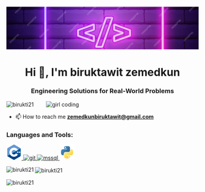 ![logo](https://github.com/birukti21/birukti21/blob/main/4sxzaeev.png)


<h1 align="center">Hi 👋, I'm biruktawit zemedkun</h1>
<h3 align="center">Engineering Solutions for Real-World Problems</h3>
<img align="right" alt="girl coding" width="400" src="https://cdnb.artstation.com/p/assets/images/images/028/991/999/original/anna-havrylyukh-.gif?1596125112">

<p align="left"> <img src="https://komarev.com/ghpvc/?username=birukti21&label=Profile%20views&color=0e75b6&style=flat" alt="birukti21" /> </p>

- 📫 How to reach me **zemedkunbiruktawit@gmail.com**




<h3 align="left">Languages and Tools:</h3>
<p align="left"> <a href="https://www.w3schools.com/cpp/" target="_blank" rel="noreferrer"> <img src="https://raw.githubusercontent.com/devicons/devicon/master/icons/cplusplus/cplusplus-original.svg" alt="cplusplus" width="40" height="40"/> </a> <a href="https://git-scm.com/" target="_blank" rel="noreferrer"> <img src="https://www.vectorlogo.zone/logos/git-scm/git-scm-icon.svg" alt="git" width="40" height="40"/> </a> <a href="https://www.microsoft.com/en-us/sql-server" target="_blank" rel="noreferrer"> <img src="https://www.svgrepo.com/show/303229/microsoft-sql-server-logo.svg" alt="mssql" width="40" height="40"/> </a> <a href="https://www.python.org" target="_blank" rel="noreferrer"> <img src="https://raw.githubusercontent.com/devicons/devicon/master/icons/python/python-original.svg" alt="python" width="40" height="40"/> </a> </p>

<p><img align="left" src="https://github-readme-stats.vercel.app/api/top-langs?username=birukti21&show_icons=true&locale=en&layout=compact" alt="birukti21" /></p>

<p>&nbsp;<img align="center" src="https://github-readme-stats.vercel.app/api?username=birukti21&show_icons=true&locale=en" alt="birukti21" /></p>

<p><img align="center" src="https://github-readme-streak-stats.herokuapp.com/?user=birukti21&" alt="birukti21" /></p>
